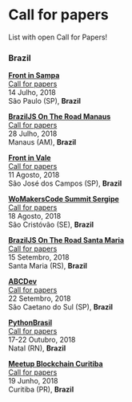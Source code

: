 # Call for papers

List with open Call for Papers!

### Brazil

[**Front in Sampa**](https://www.frontinsampa.com.br/)  
[Call for papers](https://www.papercall.io/frontinsampa2018)  
14 Julho, 2018  
São Paulo (SP), **Brazil**

[**BrazilJS On The Road Manaus**](https://braziljs.org/eventos/braziljs-on-the-road-manaus/)  
[Call for papers](https://docs.google.com/forms/d/e/1FAIpQLScI7xxd2QX5JwXmzL9ZUGAB3BH9iCJwz1d-ckcX_5H0KsK6Ug/viewform)  
28 Julho, 2018  
Manaus (AM), **Brazil**

[**Front in Vale**](http://www.frontinvale.com.br)  
[Call for papers](https://frontinvale.typeform.com/to/EcAYVU)  
11 Agosto, 2018  
São José dos Campos (SP), **Brazil**

[**WoMakersCode Summit Sergipe**](http://womakerscode.org/womakerscode-summit-sergipe/)  
[Call for papers](http://womakerscode.org/submeta-sua-palestra/)  
18 Agosto, 2018  
São Cristóvão (SE), **Brazil**

[**BrazilJS On The Road Santa Maria**](https://braziljs.org/eventos/braziljs-on-the-road-santa-maria/)  
[Call for papers](https://docs.google.com/forms/d/e/1FAIpQLScrpj_s6P70vC0IsLLfSuy8Q4cMRc5FREiUQ4DvMrmIdYXbJA/viewform)  
15 Setembro, 2018  
Santa Maria (RS), **Brazil**

[**ABCDev**](http://2018.abcdevelopers.org/)  
[Call for papers](https://abcdevelopers.typeform.com/to/q779xK)  
22 Setembro, 2018  
São Caetano do Sul (SP), **Brazil**

[**PythonBrasil**](https://2018.pythonbrasil.org.br/)  
[Call for papers](https://speakerfight.com/events/python-brasil-2018-palestras/)  
17-22 Outubro, 2018  
Natal (RN), **Brazil**

[**Meetup Blockchain Curitiba**](https://www.meetup.com/pt-BR/Blockchain-Curitiba/events/gkhzjpyxjbzb/)  
[Call for papers](mailto:technology@jupter.co)  
19 Junho, 2018  
Curitiba (PR), **Brazil**  
